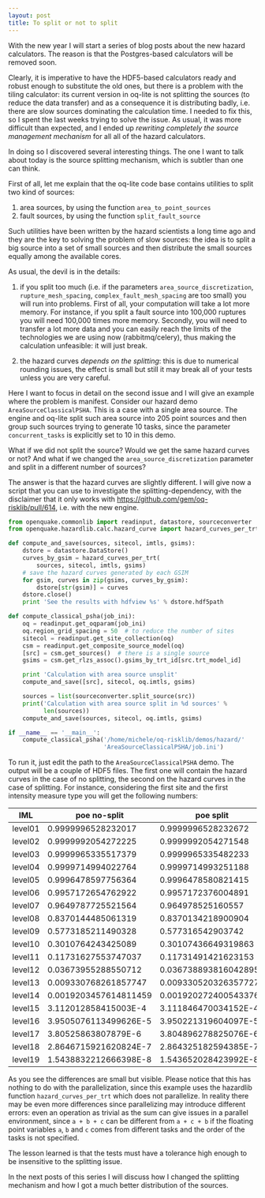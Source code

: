 ```yaml
---
layout: post
title: To split or not to split
---
```


With the new year I will start a series of blog posts about the new
hazard calculators. The reason is that the Postgres-based calculators
will be removed soon.

Clearly, it is imperative to have the HDF5-based
calculators ready and robust enough to substitute the old ones, but there
is a problem with the tiling calculator: its current version in oq-lite
is not splitting the sources (to reduce the data transfer) and as a
consequence it is distributing badly, i.e. there are slow sources
dominating the calculation time. I needed to fix this, so I spent the
last weeks trying to solve the issue. As usual, it was more difficult
than expected, and I ended up *rewriting completely the source
management mechanism* for all all of the hazard calculators.

In doing so I discovered several interesting things. The one I want
to talk about today is the source splitting mechanism, which is
subtler than one can think.

First of all, let me explain that the oq-lite code base contains
utilities to split two kind of sources:

1. area sources, by using the function `area_to_point_sources`
2. fault sources, by using the function `split_fault_source`

Such utilities have been written by the hazard scientists a long time
ago and they are the key to solving the problem of slow sources: the
idea is to split a big source into a set of small sources and then
distribute the small sources equally among the available cores.

As usual, the devil is in the details:

1. if you split too much (i.e. if the parameters `area_source_discretization`,
`rupture_mesh_spacing`, `complex_fault_mesh_spacing` are too small) you
will run into problems. First of all, your computation will take a lot
more memory. For instance, if you split a fault source into 100,000
ruptures you will need 100,000 times more memory. Secondly, you will need
to transfer a lot more data and you can easily reach the limits of the
technologies we are using now (rabbitmq/celery), thus making the calculation
unfeasible: it will just break.

2. the hazard curves *depends on the splitting*: this is due to numerical
rounding issues, the effect is small but still it may break all of your
tests unless you are very careful.

Here I want to focus in detail on the second issue and I will give
an example where the problem is manifest. Consider our hazard demo
`AreaSourceClassicalPSHA`. This is a case with a single area source.
The engine and oq-lite split such area source into 205 point sources and then
group such sources trying to generate 10 tasks, since the parameter
`concurrent_tasks` is explicitly set to 10 in this demo.

What if we did not split the source? Would we get the same hazard
curves or not? And what if we changed the `area_source_discretization`
parameter and split in a different number of sources?

The answer is that the hazard curves are slightly different. I will
give now a script that you can use to investigate the splitting-dependency,
with the disclaimer that it only works with
https://github.com/gem/oq-risklib/pull/614, i.e. with the new engine.

```python
from openquake.commonlib import readinput, datastore, sourceconverter
from openquake.hazardlib.calc.hazard_curve import hazard_curves_per_trt

def compute_and_save(sources, sitecol, imtls, gsims):
    dstore = datastore.DataStore()
    curves_by_gsim = hazard_curves_per_trt(
        sources, sitecol, imtls, gsims)
    # save the hazard curves generated by each GSIM
    for gsim, curves in zip(gsims, curves_by_gsim):
        dstore[str(gsim)] = curves
    dstore.close()
    print 'See the results with hdfview %s' % dstore.hdf5path

def compute_classical_psha(job_ini):
    oq = readinput.get_oqparam(job_ini)
    oq.region_grid_spacing = 50  # to reduce the number of sites
    sitecol = readinput.get_site_collection(oq)
    csm = readinput.get_composite_source_model(oq)
    [src] = csm.get_sources()  # there is a single source
    gsims = csm.get_rlzs_assoc().gsims_by_trt_id[src.trt_model_id]

    print 'Calculation with area source unsplit'
    compute_and_save([src], sitecol, oq.imtls, gsims)

    sources = list(sourceconverter.split_source(src))
    print('Calculation with area source split in %d sources' %
          len(sources))
    compute_and_save(sources, sitecol, oq.imtls, gsims)

if __name__ == '__main__':
    compute_classical_psha('/home/michele/oq-risklib/demos/hazard/'
                           'AreaSourceClassicalPSHA/job.ini')
```
                           
To run it, just edit the path to the `AreaSourceClassicalPSHA` demo.
The output will be a couple of HDF5 files. The first one will contain
the hazard curves in the case of no splitting, the second on the
hazard curves in the case of splitting. For instance, considering
the first site and the first intensity measure type you will get
the following numbers:

IML     | poe no-split          | poe split
------- | --------------------- | --------------------
level01 | 0.9999996528232017    | 0.9999996528232672
level02 | 0.9999992054272225    | 0.9999992054271548
level03 | 0.9999965335517379    | 0.9999965335482233
level04 | 0.9999714994022764    | 0.9999714993251188
level05 | 0.9996478597756364    | 0.9996478580821415
level06 | 0.9957172654762922    | 0.9957172376004891
level07 | 0.9649787725521564    | 0.964978525160557
level08 | 0.8370144485061319    | 0.8370134218900904
level09 | 0.5773185211490328    | 0.577316542903742
level10 | 0.3010764243425089    | 0.30107436649319863
level11 | 0.11731627553747037   | 0.11731491421623153
level12 | 0.03673955288550712   | 0.036738893816042895
level13 | 0.009330768261857747  | 0.009330520326357727
level14 | 0.0019203457614811459 | 0.0019202724005433769
level15 | 3.112012858415003E-4  | 3.111846470034152E-4
level16 | 3.9505076113499626E-5 | 3.950221319604097E-5
level17 | 3.80525863807879E-6   | 3.804896278825076E-6
level18 | 2.8646715921620824E-7 | 2.864325182594385E-7
level19 | 1.5438832212666398E-8 | 1.543652028423992E-8

As you see the differences are small but visible. Please notice that
this has nothing to do with the parallelization, since this example
uses the hazardlib function `hazard_curves_per_trt` which does not
parallelize. In reality there may be even more differences since
parallelizing may introduce different errors: even an operation as
trivial as the sum can give issues in a parallel environment, since
`a + b + c` can be different from `a + c + b` if the floating point
variables `a`, `b` and `c` comes from different tasks and the order of
the tasks is not specified.

The lesson learned is that the tests must have a tolerance
high enough to be insensitive to the splitting issue.

In the next posts of this series I will discuss how I changed the
splitting mechanism and how I got a much better distribution of the
sources.
